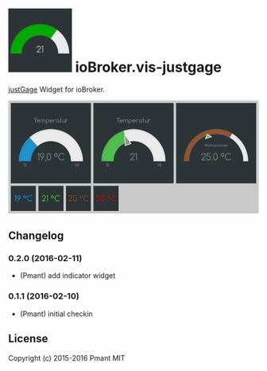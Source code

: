 ![Logo](admin/justgage.png)
ioBroker.vis-justgage
============

[justGage](http://justgage.com/) Widget for ioBroker.

![Screenshot](img/widgets.png)

## Changelog

### 0.2.0 (2016-02-11)
- (Pmant) add indicator widget
### 0.1.1 (2016-02-10)
- (Pmant) initial checkin

## License
 Copyright (c) 2015-2016 Pmant
 MIT
